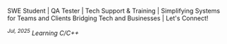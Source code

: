 SWE Student | QA Tester | Tech Support & Training | Simplifying Systems for Teams and Clients
Bridging Tech and Businesses | Let's Connect!

*<sup>Jul, 2025</sup> Learning C/C++*
